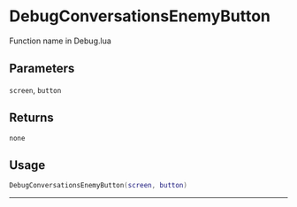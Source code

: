 # DebugConversationsEnemyButton
Function name in Debug.lua
## Parameters
`screen`, `button`
## Returns
`none`
## Usage
```lua
DebugConversationsEnemyButton(screen, button)
```
---
